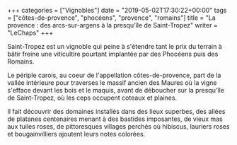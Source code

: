 +++
categories = ["Vignobles"]
date = "2019-05-02T17:30:22+00:00"
tags = ["côtes-de-provence", "phocéens", "provence", "romains"] 
title = "La provence : des arcs-sur-argens à la presqu'île de Saint-Tropez"
writer = "LeChaps"
+++

Saint-Tropez est un vignoble qui peine à s'étendre tant le prix du terrain à bâtir freine une viticultire pourtant implantée par des Phocéens puis des Romains.  

Le périple carois, au coeur de l'appellation côtes-de-provence, part de la vallée intérieure pour traverses le massif ancien des Maures où la vigne s'efface devant les bois et le maquis, avant de déboucher sur la presqu'île de Saint-Tropez, où les ceps occupent coteaux et plaines.  

Il fait découvrir des domaines installés dans des lieux superbes, des allées de platanes centenaires menant à des bastides imposantes, de vieux mas aux tuiles roses, de pittoresques villages perchés où hibiscus, lauriers roses et bougainvilliers ajoutent leurs notes colorées.
